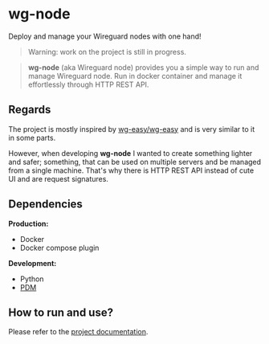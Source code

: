 # wg-node

Deploy and manage your Wireguard nodes with one hand!

> Warning: work on the project is still in progress.

> **wg-node** (aka Wireguard node) provides you a simple way to run and manage Wireguard node.
> Run in docker container and manage it effortlessly through HTTP REST API.

## Regards

The project is mostly inspired by [wg-easy/wg-easy](https://github.com/wg-easy/wg-easy) and
is very similar to it in some parts.

However, when developing **wg-node** I wanted to create something lighter and safer;
something, that can be used on multiple servers and be managed from a single machine.
That's why there is HTTP REST API instead of cute UI and are request signatures.

## Dependencies

**Production:**

- Docker
- Docker compose plugin

**Development:**

* Python
* [PDM](https://github.com/pdm-project/pdm)

## How to run and use?

Please refer to the [project documentation](https://jieggii.github.io/wg-node).
